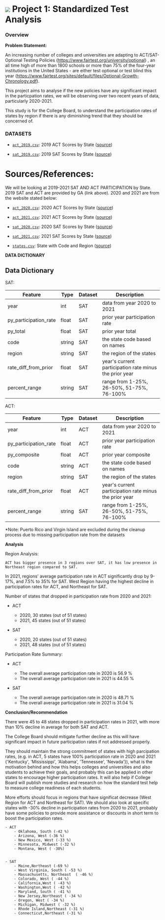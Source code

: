 # ![](https://ga-dash.s3.amazonaws.com/production/assets/logo-9f88ae6c9c3871690e33280fcf557f33.png) Project 1: Standardized Test Analysis

### Overview

**Problem Statement:** 

An increasing number of colleges and universities are adapting to  ACT/SAT-Optional Testing Policies (https://www.fairtest.org/university/optional) , an all time high of more than 1800 schools  or more than 75% of the four-year institutions in the United States - are either test optional or test blind this year (https://www.fairtest.org/sites/default/files/Optional-Growth-Chronology.pdf). 

This project aims to analyse if the new policies have any significant impact in the particpation rates, we will be observing over two recent years of data, particularly 2020-2021.

This study is for the College Board, to understand the participation rates of states by region if there is any diminishing trend that they should be concerned of.


### DATASETS

* [`act_2019.csv`](./data/act_2019.csv): 2019 ACT Scores by State ([source](https://blog.prepscholar.com/act-scores-by-state-averages-highs-and-lows))

* [`sat_2019.csv`](./data/sat_2019.csv): 2019 SAT Scores by State ([source](https://blog.prepscholar.com/average-sat-scores-by-state-most-recent))

# Sources/References:
We will be looking at 2019-2021 SAT AND ACT PARTICIPATION by State.
2019 SAT and ACT are provided by GA (link above).
2020 and 2021 are from the website stated below:


* [`act_2020.csv`](./data/act_2020.csv): 2020 ACT Scores by State ([source](https://www.act.org/content/dam/act/unsecured/documents/2020/2020-Average-ACT-Scores-by-State.pdf))

* [`act_2021.csv`](./data/act_2021.csv): 2021 ACT Scores by State ([source](https://www.act.org/content/dam/act/unsecured/documents/2021/2021-Average-ACT-Scores-by-State.pdf))

* [`sat_2020.csv`](./data/sat_2020.csv): 2020 SAT Scores by State ([source](https://research.collegeboard.org/programs/sat/data/2020-sat-suite-annual-report))

* [`sat_2021.csv`](./data/sat_2021.csv): 2021 SAT Scores by State ([source](https://blog.prepscholar.com/average-sat-scores-by-state-most-recent/))

* [`states.csv`](./data/states.csv): State with Code and Region ([source](https://www.kaggle.com/omer2040/usa-states-to-region))


**DATA DICTIONARY** 
## Data Dictionary

SAT:

|Feature|Type|Dataset|Description|
|---|---|---|---|
|year|int|SAT|data from year 2020 to 2021| 
|py_participation_rate|float|SAT|prior year participation rate| 
|py_total|float|SAT|prior year total| 
|code|string|SAT|the state code based on names|
|region|string|SAT|the region of the states|
|rate_diff_from_prior|float|SAT|year's current participation rate minus the prior year|
|percent_range|string|SAT|range from 1-25%, 26-50%, 51-75%, 76-100%|

ACT:

|Feature|Type|Dataset|Description|
|---|---|---|---|
|year|int|ACT|data from year 2020 to 2021| 
|py_participation_rate|float|ACT|prior year participation rate| 
|py_composite|float|ACT|prior year composite| 
|code|string|ACT|the state code based on names|
|region|string|SAT|the region of the states
|rate_diff_from_prior|float|ACT|year's current participation rate minus the prior year|
|percent_range|string|SAT|range from 1-25%, 26-50%, 51-75%, 76-100%|


*Note: Puerto Rico and Virgin Island are excluded during the cleanup process due to missing participation rate from the datasets

**Analysis**

Region Analysis:

    ACT has bigger presence in 3 regions over SAT, it has low presence in Northeast region compared to SAT.
 
In 2021, regions' average participation rate in ACT significantly drop by 9-17%, and 7.5% to 35% for SAT.
West Region having the highest decline in participation rates for ACT, and Northeast for SAT.


Number of states that dropped in participation rate from 2020 and 2021:

   - ACT
       - 2020, 30 states (out of 51 states)
       - 2021, 45 states (out of 51 states)

   - SAT
       - 2020, 20 states (out of 51 states)
       - 2021, 48 states (out of 51 states)
  
  Participation Rate Summary:

   - ACT
       - The overall average participation rate in 2020  is 56.9 %
       - The overall average participation rate in 2021  is 44.55 %

   - SAT
       - The overall average participation rate in 2020 is 48.71 %
       - The overall average participation rate in 2021 is 31.04 %


**Conclusion/Recommendation**

There were  45 to 48 states dropped in participation rates in 2021, with more than 10% decline in average for both SAT and ACT.

The College Board should mitigate further decline as this will have significant impact in future participation rates if not addressed properly. 

They should maintain the strong commitment of states  with high parcipation rates, (e.g. in ACT, 5 states have 100% participation rate in 2020 and 2021 {'Kentucky', 'Mississippi', 'Alabama', 'Tennessee', 'Nevada'}), what is the motivation behind and how this helps colleges and universities and also students to achieve their goals, and probably this can be applied in other states to encourage higher participation rates.  It will also help if College Board will publish more studies and research on how the standard test help to measure  college readiness of each students.

More efforts should focus in regions that have significat decrease (West Region for ACT and Northeast for SAT). We should also look at specific states with -30% decline in participation rates from 2020 to 2021, probably have some  policies to provide more assistance or discounts in short term to boost  the participation rates.

    - ACT
        - Oklahoma, South (-42 %) 
        - Arizona, West (-36 %)
        - New Mexico, West (-33 %)
        - Minnesota, Midwest (-32 %)
        - Montana, West ( -30%)
        
    
    - SAT
        - Maine,Northeast (-69 %)
        - West Virginia, South ( -53 %)
        - Massachusetts, Northeast  ( -46 %)
        - Colorado, West ( -44 %)
        - California,West ( -43 %)
        - Washington,West ( -42 %)
        - Maryland, South ( -41 %)
        - New Jersey,Northeast ( -34 %)
        - Oregon, West ( -34 %)
        - Michigan, Midwest ( -32 %)
        - Rhode Island,Northeast (-31 %)
        - Connecticut,Northeast (-31 %)







